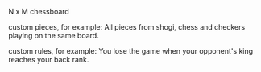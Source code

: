 N x M chessboard

custom pieces, for example: 
All pieces from shogi, chess and checkers playing on the same board.

custom rules, for example:
You lose the game when your opponent's king reaches your back rank.
